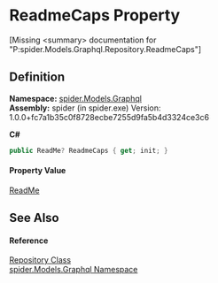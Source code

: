 # ReadmeCaps Property


\[Missing &lt;summary&gt; documentation for "P:spider.Models.Graphql.Repository.ReadmeCaps"\]



## Definition
**Namespace:** <a href="a7324a28-4f46-beaa-9269-26a8fa385391">spider.Models.Graphql</a>  
**Assembly:** spider (in spider.exe) Version: 1.0.0+fc7a1b35c0f8728ecbe7255d9fa5b4d3324ce3c6

**C#**
``` C#
public ReadMe? ReadmeCaps { get; init; }
```



#### Property Value
<a href="fcdbccb2-80e1-2ed5-db18-97d4812e9893">ReadMe</a>

## See Also


#### Reference
<a href="d257c7db-b747-0f93-dbc7-2897f0d62f6d">Repository Class</a>  
<a href="a7324a28-4f46-beaa-9269-26a8fa385391">spider.Models.Graphql Namespace</a>  
